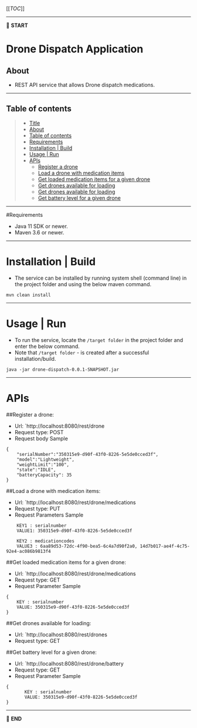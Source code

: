[[_TOC_]]

---

:scroll: **START**
# Drone Dispatch Application

## About
* REST API service that allows Drone dispatch medications.
---
## Table of contents
>
>* [Title](#drone-dispatch-application)
>* [About](#about)
>* [Table of contents](#table-of-contents)
>* [Requirements](#requirements)
>* [Installation | Build](#installation--build)
>* [Usage | Run](#usage--run)
>* [APIs](#apis)
>    * [Register a drone](#register-a-drone)
>    * [Load a drone with medication items](#load-a-drone-with-medication-items)
>    * [Get loaded medication items for a given drone](#get-loaded-medication-items-for-a-given-drone)
>    * [Get drones available for loading](#get-drones-available-for-loading)
>    * [Get drones available for loading](#get-drones-available-for-loading)
>    * [Get battery level for a given drone](#get-battery-level-for-a-given-drone)
>
---
#Requirements
* Java 11 SDK or newer.
* Maven 3.6 or newer.
---
# Installation | Build
* The service can be installed by running system shell (command line) in the project folder and using the below maven
command.

```
mvn clean install
```
---
# Usage | Run

* To run the service, locate the `/target folder` in the project folder and enter the below command. 
* Note that `/target folder` - is created after a successful installation/build.

```
java -jar drone-dispatch-0.0.1-SNAPSHOT.jar
```
---
# APIs
##Register a drone:
- Url: `http://localhost:8080/rest/drone
- Request type: POST
- Request body Sample
```
{
    "serialNumber":"350315e9-d90f-43f0-8226-5e5de0cced3f",
    "model":"Lightweight",
    "weightLimit":"100",
    "state":"IDLE",
    "batteryCapacity": 35
}
```

##Load a drone with medication items:
- Url: `http://localhost:8080/rest/drone/medications
- Request type: PUT
- Request Parameters Sample
```
    KEY1 : serialnumber 
    VALUE1: 350315e9-d90f-43f0-8226-5e5de0cced3f
    
    KEY2 : medicationcodes 
    VALUE3 : 6aa89d53-72dc-4f90-bea5-6c4a7d90f2a0, 14d7b017-ae4f-4c75-92e4-ac086b9813f4

```
##Get loaded medication items for a given drone:
- Url: `http://localhost:8080/rest/drone/medications
- Request type: GET
- Request Parameter Sample
```
{
    KEY : serialnumber 
    VALUE: 350315e9-d90f-43f0-8226-5e5de0cced3f
}
```
##Get drones available for loading:
- Url: `http://localhost:8080/rest/drones
- Request type: GET


##Get battery level for a given drone:
- Url: `http://localhost:8080/rest/drone/battery
- Request type: GET
- Request Parameter Sample
```
{
       KEY : serialnumber 
       VALUE: 350315e9-d90f-43f0-8226-5e5de0cced3f
}
```
---
:scroll: **END** 
